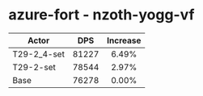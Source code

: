 # azure-fort - nzoth-yogg-vf
| Actor | DPS | Increase |
|---|:---:|:---:|
|T29-2_4-set|81227|6.49%|
|T29-2-set|78544|2.97%|
|Base|76278|0.00%|
